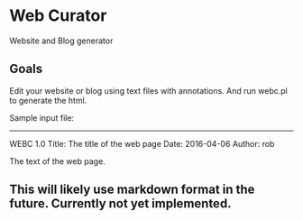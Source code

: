 # Web Curator

Website and Blog generator

## Goals

Edit your website or blog using text files with annotations. And run webc.pl to generate the html.

Sample input file:

---
WEBC 1.0
Title: The title of the web page
Date: 2016-04-06
Author: rob

The text of the web page.

This will likely use markdown format in the future. Currently not yet implemented.
---
